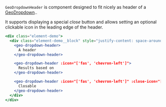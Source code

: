 `GeoDropdownHeader` is component designed to fit nicely as header of a
[GeoDropdown](./#/Elements/GeoDropdown?id=geodropdown-1)..

It supports displaying a special *close* button and allows setting an optional
clickable icon in the leading edge of the header.

```jsx live
<div class="element-demo">
  <div class="element-demo__block" style="justify-content: space-around;">
    <geo-dropdown-header>
      A header
    </geo-dropdown-header>

    <geo-dropdown-header :icon="['fas', 'chevron-left']">
      Results based on
    </geo-dropdown-header>

    <geo-dropdown-header :icon="['fas', 'chevron-left']" :close-icon="['fas', 'times']" @close="">
      Closable
    </geo-dropdown-header>
  </div>
</div>
```
